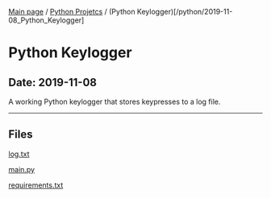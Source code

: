 [Main page](/) / [Python Projetcs](/python) / (Python Keylogger)[/python/2019-11-08_Python_Keylogger]

# Python Keylogger

## Date: 2019-11-08

A working Python keylogger that stores keypresses to a log file.

-----

## Files

[log.txt](log.txt)

[main.py](main.py)

[requirements.txt](requirements.txt)